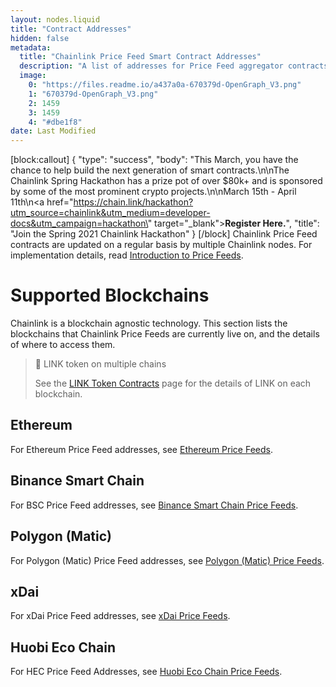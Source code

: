 ```yaml
---
layout: nodes.liquid
title: "Contract Addresses"
hidden: false
metadata: 
  title: "Chainlink Price Feed Smart Contract Addresses"
  description: "A list of addresses for Price Feed aggregator contracts on supported networks."
  image: 
    0: "https://files.readme.io/a437a0a-670379d-OpenGraph_V3.png"
    1: "670379d-OpenGraph_V3.png"
    2: 1459
    3: 1459
    4: "#dbe1f8"
date: Last Modified
---
```

[block:callout]
{
  "type": "success",
  "body": "This March, you have the chance to help build the next generation of smart contracts.\n\nThe Chainlink Spring Hackathon has a prize pot of over $80k+ and is sponsored by some of the most prominent crypto projects.\n\nMarch 15th - April 11th\n<a href=\"https://chain.link/hackathon?utm_source=chainlink&utm_medium=developer-docs&utm_campaign=hackathon\" target=\"_blank\"><b>Register Here.</b></a>",
  "title": "Join the Spring 2021 Chainlink Hackathon"
}
[/block]
Chainlink Price Feed contracts are updated on a regular basis by multiple Chainlink nodes. For implementation details, read [Introduction to Price Feeds](../using-chainlink-reference-contracts).

# Supported Blockchains

Chainlink is a blockchain agnostic technology. This section lists the blockchains that Chainlink Price Feeds are currently live on, and the details of where to access them.

> 📘 LINK token on multiple chains
>
> See the [LINK Token Contracts](../link-token-contracts) page for the details of LINK on each blockchain.

## Ethereum

For Ethereum Price Feed addresses, see [Ethereum Price Feeds](../ethereum-addresses).

## Binance Smart Chain

For BSC Price Feed addresses, see [Binance Smart Chain Price Feeds](../binance-smart-chain-addresses).

## Polygon (Matic)

For Polygon (Matic) Price Feed addresses, see [Polygon (Matic) Price Feeds](../matic-addresses).

## xDai

For xDai Price Feed addresses, see [xDai Price Feeds](../xdai-price-feeds).

## Huobi Eco Chain

For HEC Price Feed Addresses, see [Huobi Eco Chain Price Feeds](../huobi-eco-chain-price-feeds).
